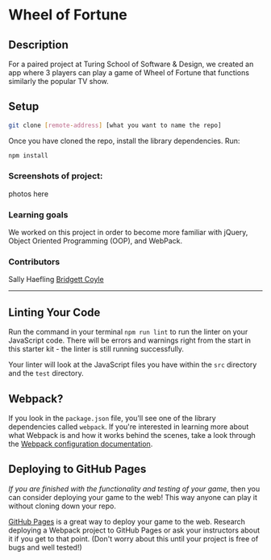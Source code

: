 # Wheel of Fortune

## Description

For a paired project at Turing School of Software & Design, we created an app where 3 players can play a game of Wheel of Fortune that functions similarly the popular TV show. 

## Setup

```bash
git clone [remote-address] [what you want to name the repo]
```

Once you have cloned the repo, install the library dependencies. Run:

```bash
npm install
```

### Screenshots of project:

photos here


### Learning goals

We worked on this project in order to become more familiar with jQuery, Object Oriented Programming (OOP), and WebPack.

### Contributors

Sally Haefling
[Bridgett Coyle](https://github.com/B-Coyle)

---

## Linting Your Code

Run the command in your terminal `npm run lint` to run the linter on your JavaScript code. There will be errors and warnings right from the start in this starter kit - the linter is still running successfully.

Your linter will look at the JavaScript files you have within the `src` directory and the `test` directory. 

## Webpack?

If you look in the `package.json` file, you'll see one of the library dependencies called `webpack`. If you're interested in learning more about what Webpack is and how it works behind the scenes, take a look through the [Webpack configuration documentation](https://webpack.js.org/concepts/).

## Deploying to GitHub Pages

_If you are finished with the functionality and testing of your game_, then you can consider deploying your game to the web! This way anyone can play it without cloning down your repo.

[GitHub Pages](https://pages.github.com/) is a great way to deploy your game to the web. Research deploying a Webpack project to GitHub Pages or ask your instructors about it if you get to that point. (Don't worry about this until your project is free of bugs and well tested!)
